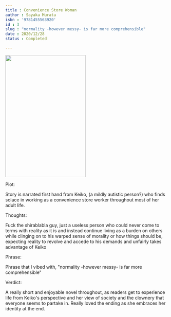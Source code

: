 ```yaml
---
title : Convenience Store Woman
author : Sayaka Murata
isbn : '9781455563920'
id : 3
slug : "normality -however messy- is far more comprehensible"
date : 2020/12/28
status : Completed 

---
```

<img src="https://images-na.ssl-images-amazon.com/images/I/81SsLYe8ZRL.jpg" height=380px width=250px>

Plot:

Story is narrated first hand from Keiko, (a mildly autistic person?) who finds solace in working as a convenience store worker throughout most of her adult life. 


Thoughts:

Fuck the shirablabla guy, just a useless person who could never come to terms with reality as it is and instead continue living as a burden on others while clinging on to his warped sense of morality or how things should be, expecting reality to revolve and accede to his demands and unfairly takes advantage of Keiko  


Phrase:

Phrase that I vibed with, "normality -however messy- is far more comprehensible"


Verdict:

A really short and enjoyable novel throughout, as readers get to experience life from Keiko's perspective and her view of society and the clownery that everyone seems to partake in. Really loved the ending as she embraces her identity at the end.